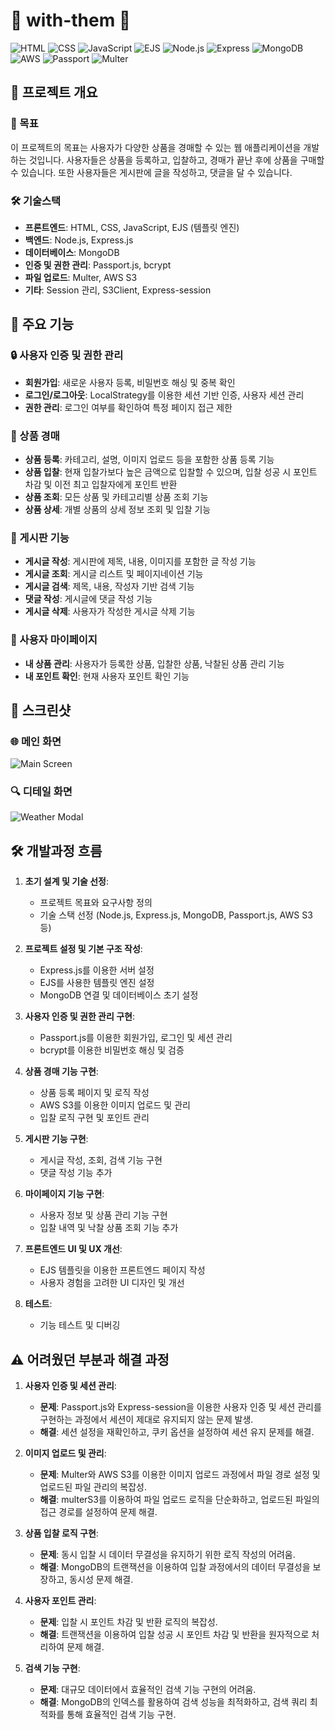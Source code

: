 # 🫛 with-them 🫘

![HTML](https://img.shields.io/badge/HTML-E34F26?style=for-the-badge&logo=html5&logoColor=white)
![CSS](https://img.shields.io/badge/CSS-1572B6?style=for-the-badge&logo=css3&logoColor=white)
![JavaScript](https://img.shields.io/badge/JavaScript-F7DF1E?style=for-the-badge&logo=javascript&logoColor=black)
![EJS](https://img.shields.io/badge/EJS-3C873A?style=for-the-badge&logo=ejs&logoColor=white)
![Node.js](https://img.shields.io/badge/Node.js-339933?style=for-the-badge&logo=nodedotjs&logoColor=white)
![Express](https://img.shields.io/badge/Express-000000?style=for-the-badge&logo=express&logoColor=white)
![MongoDB](https://img.shields.io/badge/MongoDB-47A248?style=for-the-badge&logo=mongodb&logoColor=white)
![AWS](https://img.shields.io/badge/AWS-232F3E?style=for-the-badge&logo=amazon-aws&logoColor=white)
![Passport](https://img.shields.io/badge/Passport-34E27A?style=for-the-badge&logo=passport&logoColor=white)
![Multer](https://img.shields.io/badge/Multer-FF7F50?style=for-the-badge&logo=multipass&logoColor=white)

## 🎉 프로젝트 개요

### 🎯 목표
이 프로젝트의 목표는 사용자가 다양한 상품을 경매할 수 있는 웹 애플리케이션을 개발하는 것입니다. 사용자들은 상품을 등록하고, 입찰하고, 경매가 끝난 후에 상품을 구매할 수 있습니다. 또한 사용자들은 게시판에 글을 작성하고, 댓글을 달 수 있습니다.

### 🛠 기술스택
- **프론트엔드**: HTML, CSS, JavaScript, EJS (템플릿 엔진)
- **백엔드**: Node.js, Express.js
- **데이터베이스**: MongoDB
- **인증 및 권한 관리**: Passport.js, bcrypt
- **파일 업로드**: Multer, AWS S3
- **기타**: Session 관리, S3Client, Express-session

## 🌟 주요 기능

### 🔒 사용자 인증 및 권한 관리
- **회원가입**: 새로운 사용자 등록, 비밀번호 해싱 및 중복 확인
- **로그인/로그아웃**: LocalStrategy를 이용한 세션 기반 인증, 사용자 세션 관리
- **권한 관리**: 로그인 여부를 확인하여 특정 페이지 접근 제한

### 💼 상품 경매
- **상품 등록**: 카테고리, 설명, 이미지 업로드 등을 포함한 상품 등록 기능
- **상품 입찰**: 현재 입찰가보다 높은 금액으로 입찰할 수 있으며, 입찰 성공 시 포인트 차감 및 이전 최고 입찰자에게 포인트 반환
- **상품 조회**: 모든 상품 및 카테고리별 상품 조회 기능
- **상품 상세**: 개별 상품의 상세 정보 조회 및 입찰 기능

### 📝 게시판 기능
- **게시글 작성**: 게시판에 제목, 내용, 이미지를 포함한 글 작성 기능
- **게시글 조회**: 게시글 리스트 및 페이지네이션 기능
- **게시글 검색**: 제목, 내용, 작성자 기반 검색 기능
- **댓글 작성**: 게시글에 댓글 작성 기능
- **게시글 삭제**: 사용자가 작성한 게시글 삭제 기능

### 👤 사용자 마이페이지
- **내 상품 관리**: 사용자가 등록한 상품, 입찰한 상품, 낙찰된 상품 관리 기능
- **내 포인트 확인**: 현재 사용자 포인트 확인 기능

## 📸 스크린샷

### 🌐 메인 화면
![Main Screen](./public/images/git-main.png)

### 🔍 디테일 화면
![Weather Modal](./public/images/git-detail.png)


## 🛠 개발과정 흐름

1. **초기 설계 및 기술 선정**:
   - 프로젝트 목표와 요구사항 정의
   - 기술 스택 선정 (Node.js, Express.js, MongoDB, Passport.js, AWS S3 등)

2. **프로젝트 설정 및 기본 구조 작성**:
   - Express.js를 이용한 서버 설정
   - EJS를 사용한 템플릿 엔진 설정
   - MongoDB 연결 및 데이터베이스 초기 설정

3. **사용자 인증 및 권한 관리 구현**:
   - Passport.js를 이용한 회원가입, 로그인 및 세션 관리
   - bcrypt를 이용한 비밀번호 해싱 및 검증

4. **상품 경매 기능 구현**:
   - 상품 등록 페이지 및 로직 작성
   - AWS S3를 이용한 이미지 업로드 및 관리
   - 입찰 로직 구현 및 포인트 관리

5. **게시판 기능 구현**:
   - 게시글 작성, 조회, 검색 기능 구현
   - 댓글 작성 기능 추가

6. **마이페이지 기능 구현**:
   - 사용자 정보 및 상품 관리 기능 구현
   - 입찰 내역 및 낙찰 상품 조회 기능 추가

7. **프론트엔드 UI 및 UX 개선**:
   - EJS 템플릿을 이용한 프론트엔드 페이지 작성
   - 사용자 경험을 고려한 UI 디자인 및 개선

8. **테스트**:
   - 기능 테스트 및 디버깅

## ⚠️ 어려웠던 부분과 해결 과정

1. **사용자 인증 및 세션 관리**:
   - **문제**: Passport.js와 Express-session을 이용한 사용자 인증 및 세션 관리를 구현하는 과정에서 세션이 제대로 유지되지 않는 문제 발생.
   - **해결**: 세션 설정을 재확인하고, 쿠키 옵션을 설정하여 세션 유지 문제를 해결.

2. **이미지 업로드 및 관리**:
   - **문제**: Multer와 AWS S3를 이용한 이미지 업로드 과정에서 파일 경로 설정 및 업로드된 파일 관리의 복잡성.
   - **해결**: multerS3를 이용하여 파일 업로드 로직을 단순화하고, 업로드된 파일의 접근 경로를 설정하여 문제 해결.

3. **상품 입찰 로직 구현**:
   - **문제**: 동시 입찰 시 데이터 무결성을 유지하기 위한 로직 작성의 어려움.
   - **해결**: MongoDB의 트랜잭션을 이용하여 입찰 과정에서의 데이터 무결성을 보장하고, 동시성 문제 해결.

4. **사용자 포인트 관리**:
   - **문제**: 입찰 시 포인트 차감 및 반환 로직의 복잡성.
   - **해결**: 트랜잭션을 이용하여 입찰 성공 시 포인트 차감 및 반환을 원자적으로 처리하여 문제 해결.

5. **검색 기능 구현**:
   - **문제**: 대규모 데이터에서 효율적인 검색 기능 구현의 어려움.
   - **해결**: MongoDB의 인덱스를 활용하여 검색 성능을 최적화하고, 검색 쿼리 최적화를 통해 효율적인 검색 기능 구현.
